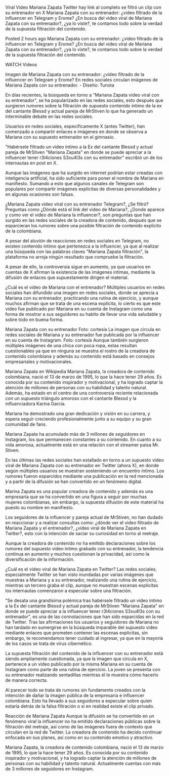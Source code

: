 Viral Video Mariana Zapata Twitter hay link al completo se filtró un clip con su entrenador en X Mariana Zapata con su entrenador: ¿video filtrado de la influencer en Telegram y Erome? ¿En busca del video viral de Mariana Zapata con su entrenador?, ¿ya lo viste?, te contamos todo sobre la verdad de la supuesta filtración del contenido.

Posted 2 hours ago Mariana Zapata con su entrenador: ¿video filtrado de la influencer en Telegram y Erome? ¿En busca del video viral de Mariana Zapata con su entrenador?, ¿ya lo viste?, te contamos todo sobre la verdad de la supuesta filtración del contenido.

WATCH Videos

Imagen de Mariana Zapata con su entrenador: ¿video filtrado de la influencer en Telegram y Erome? En redes sociales circulan imágenes de Mariana Zapata con su entrenador. - Diseño: Tunota

En días recientes, la búsqueda en torno a "Mariana Zapata video viral con su entrenador", se ha popularizado en las redes sociales, esto después que surgieron rumores sobre la filtración de supuesto contenido íntimo de la ex del cantante Blessd y actual pareja de MrStiven lo que ha generado un interminable debate en las redes sociales.

Usuarios en redes sociales, específicamente X (antes Twitter), han comenzado a compartir enlaces e imágenes en donde se observa a Mariana con su supuesto entrenador en el gimnasio.

"Habérsele filtrado un video íntimo a la Ex del cantante Blessd y actual pareja de MrStiven "Mariana Zapata" en donde se puede apreciar a la influencer tener r3l4ciones S3xu4l3s con su entrenador" escribió un de los internautas en post en X.

Aunque las imágenes que ha surgido en internet podrían estar creadas con inteligencia artificial, ha sido suficiente para poner el nombre de Mariana en manifiesto. Sumando a esto que algunos canales de Telegram son populares por compartir imágenes explícitas de diversas personalidades y en algunas ocasiones son falsas.

¿Mariana Zapata video viral con su entrenador Telegram?, ¿Se filtró? Preguntas como ¿Dónde está el link del video de Mariana?, ¿Donde aparece y como ver el video de Mariana la influencer?, son preguntas que han surgido en las redes sociales de la creadora de contenido, después que se esparcieran los rumores sobre una posible filtración de contenido explícito de la colombiana.

A pesar del aluvión de reacciones en redes sociales en Telegram, no existen contenido íntimo que pertenezca a la influencer, ya que al realizar una búsqueda con las palabras claves "Mariana Zapata filtración", la plataforma no arroja ningún resultado que compruebe la filtración.

A pesar de ello, la controversia sigue en aumento, ya que usuarios en cuentas de X afirman la existencia de las imágenes intimas, mediante la difusión de enlaces que supuestamente dirigen el material.

¿Cuál es el video de Mariana con el entrenador? Múltiples usuarios en redes sociales han difundido una imagen en redes sociales, donde se aprecia a Mariana con su entrenador, practicando una rutina de ejercicio, y aunque muchos afirman que se trata de una escena explícita, lo cierto es que este video fue publicado por Mariana en su cuenta de Instagram como una forma de mostrar a sus seguidores su habito de llevar una vida saludable y sobre todo en buena forma.

Mariana Zapata con su entrenador Foto: cortesía La imagen que circula en redes sociales de Mariana y su entrenador fue publicada por la influencer en su cuenta de Instagram. Foto: cortesía Aunque también surgieron múltiples imágenes de una chica con poca ropa, estas resultan cuestionables ya que en ninguna se muestra el rostro de la creadora de contenido colombiana y además su contenido está basado en consejos empresariales y motivacionales.

Mariana Zapata en Wikipedia Mariana Zapata, la creadora de contenido colombiana, nació el 13 de marzo de 1995, lo que la hace tener 29 años. Es conocida por su contenido inspirador y motivacional, y ha logrado captar la atención de millones de personas con su habilidad y talento natural. Además, ha estado en el centro de una controversia reciente relacionada con un supuesto triángulo amoroso con el cantante Blessd y la influenciadora Karina García.

Mariana ha demostrado una gran dedicación y visión en su carrera, y espera seguir creciendo profesionalmente junto a su equipo y su gran comunidad de fans.

Mariana Zapata ha acumulado más de 3 millones de seguidores en Instagram, los que permanecen constantes a su contenido. En cuanto a su vida amorosa, actualmente está en una relación con el streamer paisa Mr. Stiven.

En las últimas las redes sociales han estallado en torno a un supuesto video viral de Mariana Zapata con su entrenador en Twitter (ahora X), en donde según múltiples usuarios se muestran sosteniendo un encuentro íntimo. Los rumores fueron esparcidos mediante una publicación en la red mencionada y a partir de la difusión se han convertido en un fenómeno digital.

Marina Zapata es una popular creadora de contenido y además es una empresaria que se ha convertido en una figura a seguir por muchas mujeres colombianas, sin embargo, la supuesta difusión de este material ha puesto su nombre en manifiesto.

Los seguidores de la influencer y pareja actual de MrStiven, no han dudado en reaccionar y a realizar consultas como: ¿dónde ver el video filtrado de Mariana Zapata y el entrenador?, ¿video viral de Mariana Zapata en Twitter?, esto con la intención de saciar su curiosidad en torno al metraje.

Aunque la creadora de contenido no ha emitido declaraciones sobre los rumores del supuesto video intimo grabado con su entrenador, la tendencia continua en aumento y muchos cuestionan la privacidad, así como la diversificación de la información.

¿Cuál es el video viral de Mariana Zapata en Twitter? Las redes sociales, especialmente Twitter se han visto inundadas por varias imágenes que muestras a Mariana y a su entrenador, realizando una rutina de ejercicio, mientras un tercero graba el clip, aunque no muestran escenas explicitas los internautas comenzaron a especular sobre una filtración.

"Se desata una grandísima polémica tras habérsele filtrado un video íntimo a la Ex del cantante Blessd y actual pareja de MrStiven "Mariana Zapata" en donde se puede apreciar a la influencer tener r3l4ciones S3xu4l3s con su entrenador", es una de las connotaciones que han sido esparcidas en la red de Twitter. Tras las afirmaciones los usuarios y seguidores de Mariana no han tardado en sumergirse en la búsqueda imparable del supuesto video mediante enlaces que prometen contener las escenas explicitas, sin embargo, te recomendamos tener cuidado al ingresar, ya que en la mayoría de los casos se trata de virus cibernético.

La supuesta filtración del contenido de la influencer con su entrenador está siendo ampliamente cuestionada, ya que la imagen que circula en X, pertenece a un video publicado por la misma Mariana en su cuenta de Instagram como parte de una rutina de ejercicio. La joven se presenta con su entrenador realizando sentadillas mientras él le muestra cómo hacerlo de manera correcta.

Al parecer todo se trata de rumores sin fundamento creados con la intención de dañar la imagen pública de la empresaria e influencer colombiana. Esto ha llevado a sus seguidores a especular sobre quien estaría detrás de la falsa filtración o si en realidad existe el clip privado.

Reacción de Mariana Zapata Aunque la difusión se ha convertido en un fenómeno viral la influencer no ha emitido declaraciones públicas sobre la filtración del metraje, así como de las imágenes fuera de contexto que circulan en la red de Twitter. La creadora de contenido ha decido continuar enfocada en sus planes, así como en su contenido emotivo y atractivo.

Mariana Zapata, la creadora de contenido colombiana, nació el 13 de marzo de 1995, lo que la hace tener 29 años. Es conocida por su contenido inspirador y motivacional, y ha logrado captar la atención de millones de personas con su habilidad y talento natural. Actualmente cuentas con más de 3 millones de seguidores en Instagram.
